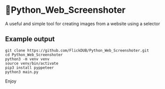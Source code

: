 # 🐍Python_Web_Screenshoter
 A useful and simple tool for creating images from a website using a selector

## Example output

```
git clone https://github.com/FlickDUB/Python_Web_Screenshoter.git
cd Python_Web_Screenshoter
python3 -m venv venv
source venv/bin/activate
pip3 install pyppeteer
python3 main.py
```
Enjoy
